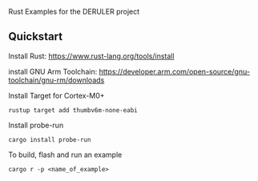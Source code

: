 Rust Examples for the DERULER project 


## Quickstart
Install Rust:
https://www.rust-lang.org/tools/install

install GNU Arm Toolchain:
https://developer.arm.com/open-source/gnu-toolchain/gnu-rm/downloads

Install Target for Cortex-M0+
```shell
rustup target add thumbv6m-none-eabi
```
Install probe-run
```shell
cargo install probe-run
```

To build, flash and run an example
```shell
cargo r -p <name_of_example>
```
